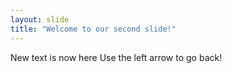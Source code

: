 ```yaml
---
layout: slide
title: "Welcome to our second slide!"
---
```

New text is now here
Use the left arrow to go back!

